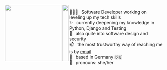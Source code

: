 <img align='left' src='https://media.giphy.com/media/KZeCbaRB2lcYX7jNlP/giphy.gif' width='180"'>
<img align='left' src='https://upload.wikimedia.org/wikipedia/commons/thumb/0/02/Transparent_square.svg/768px-Transparent_square.svg.png' height='180"' width='20"'>

👩🏽‍💻  Software Developer working on leveling up my tech skills<br>
✨  currently deepening my knowledge in Python, Django and Testing<br>
🚀  also quite into software design and security<br>
📫  the most trustworthy way of reaching me is by [email](amelie.kn@gmail.com)<br>
📌  based in Germany 🇩🇪<br>
🎀  pronouns: she/her<br>
